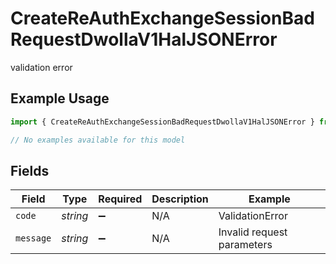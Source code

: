 # CreateReAuthExchangeSessionBadRequestDwollaV1HalJSONError

validation error

## Example Usage

```typescript
import { CreateReAuthExchangeSessionBadRequestDwollaV1HalJSONError } from "dwolla-typescript/models/errors";

// No examples available for this model
```

## Fields

| Field                      | Type                       | Required                   | Description                | Example                    |
| -------------------------- | -------------------------- | -------------------------- | -------------------------- | -------------------------- |
| `code`                     | *string*                   | :heavy_minus_sign:         | N/A                        | ValidationError            |
| `message`                  | *string*                   | :heavy_minus_sign:         | N/A                        | Invalid request parameters |